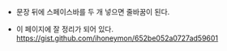- 문장 뒤에 스페이스바를 두 개 넣으면 줄바꿈이 된다.

- 이 페이지에 잘 정리가 되어 있다.
    https://gist.github.com/ihoneymon/652be052a0727ad59601